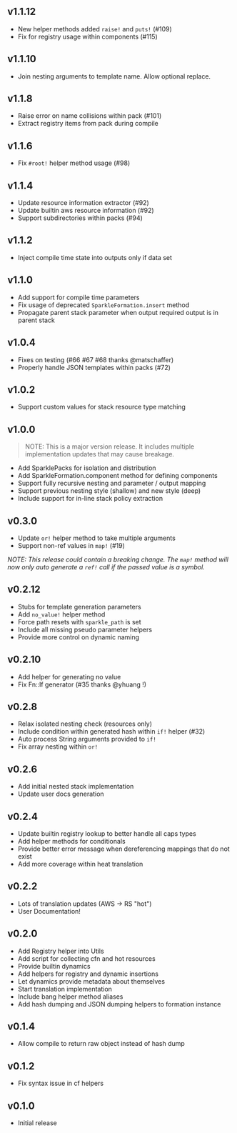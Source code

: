 ## v1.1.12
* New helper methods added `raise!` and `puts!` (#109)
* Fix for registry usage within components (#115)

## v1.1.10
* Join nesting arguments to template name. Allow optional replace.

## v1.1.8
* Raise error on name collisions within pack (#101)
* Extract registry items from pack during compile

## v1.1.6
* Fix `#root!` helper method usage (#98)

## v1.1.4
* Update resource information extractor (#92)
* Update builtin aws resource information (#92)
* Support subdirectories within packs (#94)

## v1.1.2
* Inject compile time state into outputs only if data set

## v1.1.0
* Add support for compile time parameters
* Fix usage of deprecated `SparkleFormation.insert` method
* Propagate parent stack parameter when output required output is in parent stack

## v1.0.4
* Fixes on testing (#66 #67 #68 thanks @matschaffer)
* Properly handle JSON templates within packs (#72)

## v1.0.2
* Support custom values for stack resource type matching

## v1.0.0

> NOTE: This is a major version release. It includes multiple
> implementation updates that may cause breakage.

* Add SparklePacks for isolation and distribution
* Add SparkleFormation.component method for defining components
* Support fully recursive nesting and parameter / output mapping
* Support previous nesting style (shallow) and new style (deep)
* Include support for in-line stack policy extraction

## v0.3.0
* Update `or!` helper method to take multiple arguments
* Support non-ref values in `map!` (#19)

_NOTE: This release *could* contain a breaking change. The `map!` method
will now only auto generate a `ref!` call if the passed value is a symbol._

## v0.2.12
* Stubs for template generation parameters
* Add `no_value!` helper method
* Force path resets with `sparkle_path` is set
* Include all missing pseudo parameter helpers
* Provide more control on dynamic naming

## v0.2.10
* Add helper for generating no value
* Fix Fn::If generator (#35 thanks @yhuang !)

## v0.2.8
* Relax isolated nesting check (resources only)
* Include condition within generated hash within `if!` helper (#32)
* Auto process String arguments provided to `if!`
* Fix array nesting within `or!`

## v0.2.6
* Add initial nested stack implementation
* Update user docs generation

## v0.2.4
* Update builtin registry lookup to better handle all caps types
* Add helper methods for conditionals
* Provide better error message when dereferencing mappings that do not exist
* Add more coverage within heat translation

## v0.2.2
* Lots of translation updates (AWS -> RS "hot")
* User Documentation!

## v0.2.0
* Add Registry helper into Utils
* Add script for collecting cfn and hot resources
* Provide builtin dynamics
* Add helpers for registry and dynamic insertions
* Let dynamics provide metadata about themselves
* Start translation implementation
* Include bang helper method aliases
* Add hash dumping and JSON dumping helpers to formation instance

## v0.1.4
* Allow compile to return raw object instead of hash dump

## v0.1.2
* Fix syntax issue in cf helpers

## v0.1.0
* Initial release
